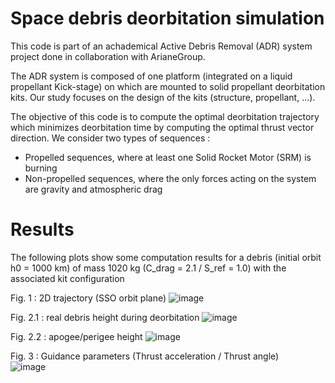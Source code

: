 # Space debris deorbitation simulation
This code is part of an achademical Active Debris Removal (ADR) system project done in collaboration with ArianeGroup. 

The ADR system is composed of one platform (integrated on a liquid propellant Kick-stage) on which are mounted to solid propellant deorbitation kits. Our study focuses on the design of the kits (structure, propellant, ...). 

The objective of this code is to compute the optimal deorbitation trajectory which minimizes deorbitation time by computing the optimal thrust vector direction. We consider two types of sequences : 
- Propelled sequences, where at least one Solid Rocket Motor (SRM) is burning
- Non-propelled sequences, where the only forces acting on the system are gravity and atmospheric drag 

# Results 
The following plots show some computation results for a debris (initial orbit h0 = 1000 km) of mass 1020 kg (C_drag = 2.1 / S_ref = 1.0) with the associated kit configuration

Fig. 1 : 2D trajectory (SSO orbit plane) 
![image](https://user-images.githubusercontent.com/54234406/154808056-d35dfe12-a6fb-4570-b66c-0d2d3106bdfb.png)


Fig. 2.1 : real debris height during deorbitation 
![image](https://user-images.githubusercontent.com/54234406/154808075-acdcb430-c075-481e-a44e-416c063f7aa1.png)


Fig. 2.2 : apogee/perigee height
![image](https://user-images.githubusercontent.com/54234406/154808105-05e948aa-c899-41bf-add7-18541cc6f0f3.png)


Fig. 3 : Guidance parameters (Thrust acceleration / Thrust angle)   
![image](https://user-images.githubusercontent.com/54234406/154808121-3ac3c089-7294-4540-820a-c1bfbb0c5dc4.png)
